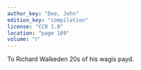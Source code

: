 ```yaml
---
author_key: "Dee, John"
edition_key: "compilation"
license: "CC0 1.0"
location: "page 169"
volume: "Ⅰ"
---
```

To Richard Walkeden 20s of his wagis payd.
